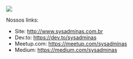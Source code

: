 ![](https://user-images.githubusercontent.com/20388235/73617684-12592d80-4600-11ea-99ac-483b6c982770.jpg)

Nossos links:
- Site: http://www.sysadminas.com.br
- Dev.to: https://dev.to/sysadminas
- Meetup.com: https://meetup.com/sysadminas
- Medium: https://medium.com/sysadminas

